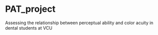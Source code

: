 # PAT_project
Assessing the relationship between perceptual ability and color acuity in dental students at VCU
